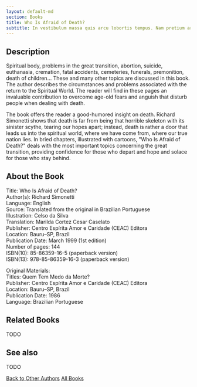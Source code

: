 ```yaml
---
layout: default-md
section: Books
title: Who Is Afraid of Death?
subtitle: In vestibulum massa quis arcu lobortis tempus. Nam pretium arcu in odio vulputate luctus.
---
```


## Description
Spiritual body, problems in the great transition, abortion, suicide, euthanasia, cremation, fatal accidents, cemeteries, funerals, premonition, death of children… These and many other topics are discussed in this book. The author describes the circumstances and problems associated with the return to the Spiritual World. The reader will find in these pages an invaluable contribution to overcome age-old fears and anguish that disturb people when dealing with death.

The book offers the reader a good-humored insight on death. Richard Simonetti shows that death is far from being that horrible skeleton with its sinister scythe, tearing our hopes apart; instead, death is rather a door that leads us into the spiritual world, where we have come from, where our true nation lies. In bried chapters, illustrated with cartoons, "Who Is Afraid of Death?" deals with the most important topics concerning the great transition, providing confidence for those who depart and hope and solace for those who stay behind.


## About the Book
Title: 	Who Is Afraid of Death?  
Author(s): 	Richard Simonetti  
Language: 	English  
Source: 	Translated from the original in Brazilian Portuguese  
Illustration: 	Celso da Silva  
Translation: 	Marilda Cortez Cesar Caselato  
Publisher: 	Centro Espírita Amor e Caridade (CEAC) Editora  
Location: 	Bauru–SP, Brazil  
Publication Date: 	March 1999 (1st edition)  
Number of pages: 	144  
ISBN(10): 	85-86359-16-5 (paperback version)  
ISBN(13): 	978-85-86359-16-3 (paperback version)  
	  
Original Materials:  
Titles: 	Quem Tem Medo da Morte?  
Publisher: 	Centro Espírita Amor e Caridade (CEAC) Editora  
Location: 	Bauru–SP, Brazil  
Publication Date: 	1986  
Language: 	Brazilian Portuguese  


## Related Books
TODO


## See also
TODO


<a href="/books/other-authors" class="button">Back to Other Authors</a>
<a href="/books" class="button">All Books</a>

